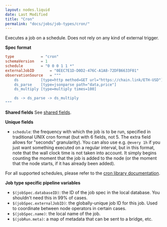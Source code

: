 ```yaml
---
layout: nodes.liquid
date: Last Modified
title: "Cron"
permalink: "docs/jobs/job-types/cron/"
---
```


Executes a job on a schedule. Does not rely on any kind of external trigger.

**Spec format**

```toml
type            = "cron"
schemaVersion   = 1
schedule        = "0 0 0 1 1 *"
externalJobID       = "0EEC7E1D-D0D2-476C-A1A8-72DFB6633F01"
observationSource   = """
    ds          [type=http method=GET url="https://chain.link/ETH-USD"]
    ds_parse    [type=jsonparse path="data,price"]
    ds_multiply [type=multiply times=100]

    ds -> ds_parse -> ds_multiply
"""
```

**Shared fields**
See [shared fields](/docs/jobs/#shared-fields).

**Unique fields**

- `schedule`: the frequency with which the job is to be run, specified in traditional UNIX cron format (but with 6 fields, not 5. The extra field allows for "seconds" granularity). You can also use e.g. `@every 1h` if you just want something executed on a regular interval, but in this format, note that the wall clock time is not taken into account. It simply begins counting the moment that the job is added to the node (or the moment that the node starts, if it has already been added).

For all supported schedules, please refer to the [cron library documentation](https://pkg.go.dev/github.com/robfig/cron?utm_source=godoc).

**Job type specific pipeline variables**

- `$(jobSpec.databaseID)`: the ID of the job spec in the local database. You shouldn't need this in 99% of cases.
- `$(jobSpec.externalJobID)`: the globally-unique job ID for this job. Used to coordinate between node operators in certain cases.
- `$(jobSpec.name)`: the local name of the job.
- `$(jobRun.meta)`: a map of metadata that can be sent to a bridge, etc.
